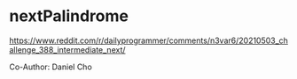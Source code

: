 # nextPalindrome
https://www.reddit.com/r/dailyprogrammer/comments/n3var6/20210503_challenge_388_intermediate_next/

Co-Author: Daniel Cho
